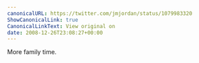 ```yaml
---
canonicalURL: https://twitter.com/jmjordan/status/1079983320
ShowCanonicalLink: true
CanonicalLinkText: View original on
date: 2008-12-26T23:08:27+00:00
---
```

More family time.
